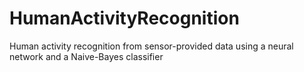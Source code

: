 # HumanActivityRecognition
Human activity recognition from sensor-provided data using a neural network and a Naive-Bayes classifier
